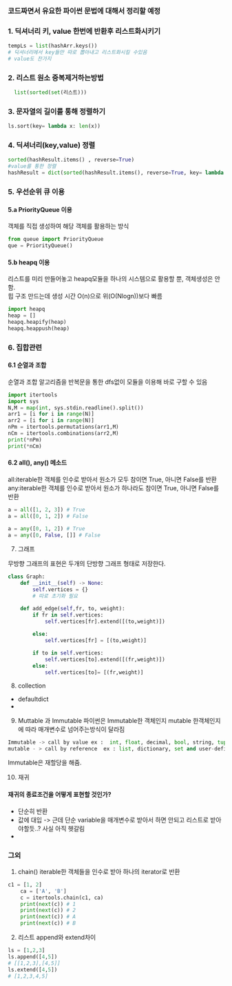 ### 코드짜면서 유요한 파이썬 문법에 대해서 정리할 예정

### 1. 딕셔너리 키, value 한번에 반환후 리스트화시키기
``` python
tempLs = list(hashArr.keys())
# 딕셔너리에서 key들만 따로 뽑아내고 리스트화시킬 수있음
# value도 찬가지
```
### 2. 리스트 원소 중복제거하는방법
  ```python
    list(sorted(set(리스트)))
  ```

### 3. 문자열의 길이를 통해 정렬하기
```python
ls.sort(key= lambda x: len(x)) 
```

### 4. 딕셔너리(key,value) 정렬
```python
sorted(hashResult.items() , reverse=True)
#value를 통한 정렬
hashResult = dict(sorted(hashResult.items(), reverse=True, key= lambda x: x[1]))
```

### 5. 우선순위 큐 이용
#### 5.a PriorityQueue 이용
객체를 직접 생성하여 해당 객체를 활용하는 방식
```python
from queue import PriorityQueue
que = PriorityQueue()
```

#### 5.b heapq 이용
리스트를 미리 만들어놓고 heapq모듈을 하나의 시스템으로 활용할 뿐, 객체생성은 안함.  
힙 구조 만드는데 생성 시간 O(n)으로 위(O(Nlogn))보다 빠름
```python
import heapq
heap = []
heapq.heapify(heap)
heapq.heappush(heap)

```
### 6. 집합관련
#### 6.1 순열과 조합
순열과 조합 알고리즘을 반복문을 통한 dfs없이 모듈을 이용해 바로 구할 수 있음
```python
import itertools
import sys
N,M = map(int, sys.stdin.readline().split())
arr1 = [i for i in range(N)]
arr2 = [i for i in range(N)]
nPm = itertools.permutations(arr1,M)
nCm = itertools.combinations(arr2,M)
print(*nPm)
print(*nCm)
```
#### 6.2 all(), any() 메소드
all:iterable한 객체를 인수로 받아서 원소가 모두 참이면 True, 아니면 False를 반환   
any:iterable한 객체를 인수로 받아서 원소가 하나라도 참이면 True, 아니면 False를 반환   
```python
a = all([1, 2, 3]) # True
a = all([0, 1, 2]) # False

a = any([0, 1, 2]) # True
a = any([0, False, []] # False
```
7. 그래프

무방향 그래프의 표현은 두개의 단방향 그래프 형태로 저장한다.

```python
class Graph:
    def __init__(self) -> None:
        self.vertices = {}
        # 따로 초기화 필요

    def add_edge(self,fr, to, weight):
        if fr in self.vertices:
            self.vertices[fr].extend([(to,weight)]) 
            
        else:
            self.vertices[fr] = [(to,weight)]

        if to in self.vertices:
            self.vertices[to].extend([(fr,weight)]) 
        else:
            self.vertices[to]= [(fr,weight)]


```
8. collection
- defaultdict 
- 

9. Muttable 과 Immutable
파이썬은 Immutable한 객체인지 mutable 한객체인지에 따라 매개변수로 넘어주는방식이 달라짐  
```python
Immutable -> call by value ex :  int, float, decimal, bool, string, tuple, and range.
mutable - > call by reference  ex : list, dictionary, set and user-defined classes.
```
Immutable은 재할당을 해줌.

10. 재귀
#### 재귀의 종료조건을 어떻게 표현할 것인가?
- 단순히 반환
- 값에 대입 -> 근데 단순 variable을 매개변수로 받아서 하면 안되고 리스트로 받아야할듯..? 사실 아직 헷갈림
- 

### 그외
1. chain()
iterable한 객체들을 인수로 받아 하나의 iterator로 반환
```python
c1 = [1, 2]
    ca = ['A', 'B']
    c = itertools.chain(c1, ca)
    print(next(c)) # 1
    print(next(c)) # 2
    print(next(c)) # A
    print(next(c)) # B
```
2. 리스트 append와 extend차이
```python
ls = [1,2,3]
ls.append([4,5])
# [[1,2,3],[4,5]]
ls.extend([4,5])
# [1,2,3,4,5]
```
